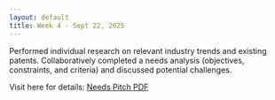 ```yaml
---
layout: default
title: Week 4 - Sept 22, 2025
---
```


Performed individual research on relevant industry trends and existing patents. Collaboratively completed a needs analysis (objectives, constraints, and criteria) and discussed potential challenges.

Visit here for details:
[Needs Pitch PDF](https://github.com/warisz/mte-capstone/raw/1d51bf1ef1a70448d9f66ce53f097cab561ca427/09_24_MTE481_Needs_Pitch.pdf)
